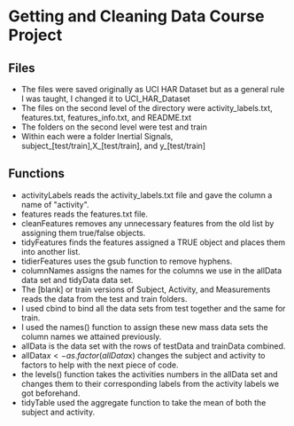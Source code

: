 # Getting and Cleaning Data Course Project

## Files
- The files were saved originally as UCI HAR Dataset but as a general rule I was taught, I changed it to UCI_HAR_Dataset
- The files on the second level of the directory were activity_labels.txt, features.txt, features_info.txt, and README.txt
- The folders on the second level were test and train
- Within each were a folder Inertial Signals, subject_[test/train],X_[test/train], and y_[test/train]

## Functions
- activityLabels reads the activity_labels.txt file and gave the column a name of "activity".
- features reads the features.txt file.
- cleanFeatures removes any unnecessary features from the old list by assigning them true/false objects.
- tidyFeatures finds the features assigned a TRUE object and places them into another list.
- tidierFeatures uses the gsub function to remove hyphens.
- columnNames assigns the names for the columns we use in the allData data set and tidyData data set.
- The [blank] or train versions of Subject, Activity, and Measurements reads the data from the test and train folders.
- I used cbind to bind all the data sets from test together and the same for train.
- I used the names() function to assign these new mass data sets the column names we attained previously.
- allData is the data set with the rows of testData and trainData combined.
- allData$x <- as.factor(allData$x) changes the subject and activity to factors to help with the next piece of code.
- the levels() function takes the activities numbers in the allData set and changes them to their corresponding labels from the activity labels we got beforehand.
- tidyTable used the aggregate function to take the mean of both the subject and activity. 